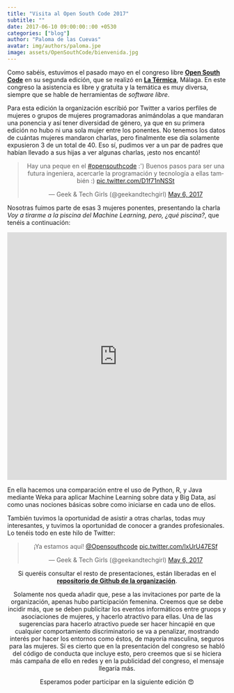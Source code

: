 ```yaml
---
title: "Visita al Open South Code 2017"
subtitle: ""
date: 2017-06-10 09:00:00::00 +0530
categories: ["blog"]
author: "Paloma de las Cuevas"
avatar: img/authors/paloma.jpe
image: assets/OpenSouthCode/bienvenida.jpg
---
```


Como sabéis, estuvimos el pasado mayo en el congreso libre [__Open South Code__](https://www.opensouthcode.org/conferences/opensouthcode2017) en su segunda edición, que se realizó en [__La Térmica__](http://www.latermicamalaga.com/), Málaga. En este congreso la asistencia es libre y gratuita y la temática es muy diversa, siempre que se hable de herramientas de _software libre_.

Para esta edición la organización escribió por Twitter a varios perfiles de mujeres o grupos de mujeres programadoras animándolas a que mandaran una ponencia y así tener diversidad de género, ya que en su primera edición no hubo ni una sola mujer entre los ponentes. No tenemos los datos de cuántas mujeres mandaron charlas, pero finalmente ese día solamente expusieron 3 de un total de 40. Eso sí, pudimos ver a un par de padres que habían llevado a sus hijas a ver algunas charlas, ¡esto nos encantó!

<center><blockquote class="twitter-tweet" data-lang="en"><p lang="es" dir="ltr">Hay una peque en el <a href="https://twitter.com/hashtag/opensouthcode?src=hash">#opensouthcode</a> :&#39;) Buenos pasos para ser una futura ingeniera, acercarle la programación y tecnología a ellas también :) <a href="https://t.co/D1f71nNSSt">pic.twitter.com/D1f71nNSSt</a></p>&mdash; Geek &amp; Tech Girls (@geekandtechgirl) <a href="https://twitter.com/geekandtechgirl/status/860772930275483648">May 6, 2017</a></blockquote>
<script async src="//platform.twitter.com/widgets.js" charset="utf-8"></script></center>

Nosotras fuimos parte de esas 3 mujeres ponentes, presentando la charla _Voy a tirarme a la piscina del Machine Learning, pero, ¿qué piscina?_, que tenéis a continuación:

<style>
.responsive-wrap iframe{ max-width: 100%;}
</style>
<div class="responsive-wrap">
<!-- this is the embed code provided by Google -->
  <iframe src="https://docs.google.com/presentation/d/1hNVDDNYRAYHunlcH6qlESleVLu-Iz2OvF2--3H09gEk/embed?start=false&loop=false&delayms=3000" frameborder="0" width="960" height="569" allowfullscreen="true" mozallowfullscreen="true" webkitallowfullscreen="true"></iframe>
<!-- Google embed ends -->
</div>

En ella hacemos una comparación entre el uso de Python, R, y Java mediante Weka para aplicar Machine Learning sobre data y Big Data, así como unas nociones básicas sobre como iniciarse en cada uno de ellos.

También tuvimos la oportunidad de asistir a otras charlas, todas muy interesantes, y tuvimos la oportunidad de conocer a grandes profesionales. Lo tenéis todo en este hilo de Twitter:

<center><blockquote class="twitter-tweet" data-lang="en"><p lang="es" dir="ltr">¡Ya estamos aquí! <a href="https://twitter.com/Opensouthcode">@Opensouthcode</a> <a href="https://t.co/lxUrU47ESf">pic.twitter.com/lxUrU47ESf</a></p>&mdash; Geek &amp; Tech Girls (@geekandtechgirl) <a href="https://twitter.com/geekandtechgirl/status/860763171744878592">May 6, 2017</a></blockquote>
<script async src="//platform.twitter.com/widgets.js" charset="utf-8"></script></centerZ

Si queréis consultar el resto de presentaciones, están liberadas en el [__repositorio de Github de la organización__](https://github.com/opensouthcode/2017).

Solamente nos queda añadir que, pese a las invitaciones por parte de la organización, apenas hubo participación femenina. Creemos que se debe incidir más, que se deben publicitar los eventos informáticos entre gruops y asociaciones de mujeres, y hacerlo atractivo para ellas. Una de las sugerencias para hacerlo atractivo puede ser hacer hincapié en que cualquier comportamiento discriminatorio se va a penalizar, mostrando interés por hacer los entornos como éstos, de mayoría masculina, seguros para las mujeres. Sí es cierto que en la presentación del congreso se habló del código de conducta que incluye esto, pero creemos que si se hiciera más campaña de ello en redes y en la publicidad del congreso, el mensaje llegaría más.

Esperamos poder participar en la siguiente edición 😍
